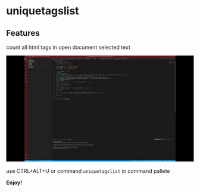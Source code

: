 # uniquetagslist

## Features

count all html tags in open document selected text 

![<kbd>CTRL+ALT+U</kbd>](./images/uniquetagslist.gif?raw=true "Shortcut")

use CTRL+ALT+U or command `uniquetagslist` in command pallete

**Enjoy!**
